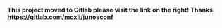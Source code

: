 **This project moved to Gitlab please visit the link on the right! Thanks. https://gitlab.com/moxli/junosconf**
